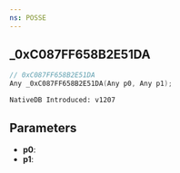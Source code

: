 ```yaml
---
ns: POSSE
---
```

## _0xC087FF658B2E51DA

```c
// 0xC087FF658B2E51DA
Any _0xC087FF658B2E51DA(Any p0, Any p1);
```

```
NativeDB Introduced: v1207
```

## Parameters
* **p0**:
* **p1**:
